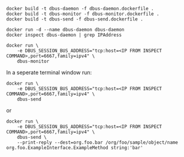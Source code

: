 
    docker build -t dbus-daemon -f dbus-daemon.dockerfile .
    docker build -t dbus-monitor -f dbus-monitor.dockerfile .
    docker build -t dbus-send -f dbus-send.dockerfile .

    docker run -d --name dbus-daemon dbus-daemon
    docker inspect dbus-daemon | grep IPAddress

    docker run \
        -e DBUS_SESSION_BUS_ADDRESS="tcp:host=<IP FROM INSPECT COMMAND>,port=6667,family=ipv4" \
        dbus-monitor

In a seperate terminal window run:

    docker run \
        -e DBUS_SESSION_BUS_ADDRESS="tcp:host=<IP FROM INSPECT COMMAND>,port=6667,family=ipv4" \
        dbus-send

or

    docker run \
        -e DBUS_SESSION_BUS_ADDRESS="tcp:host=<IP FROM INSPECT COMMAND>,port=6667,family=ipv4" \
        dbus-send \
        --print-reply --dest=org.foo.bar /org/foo/sample/object/name org.foo.ExampleInterface.ExampleMethod string:'bar'